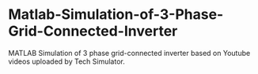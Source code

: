 # Matlab-Simulation-of-3-Phase-Grid-Connected-Inverter
MATLAB Simulation of 3 phase grid-connected inverter based on Youtube videos uploaded by Tech Simulator.
